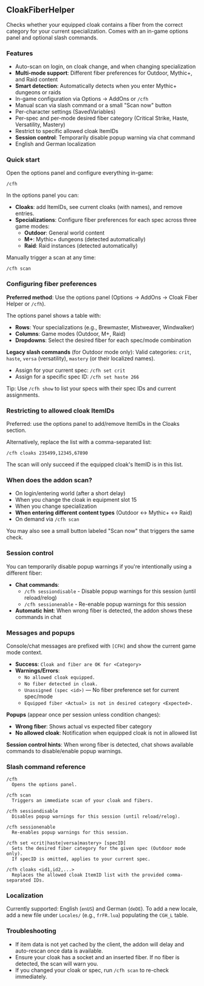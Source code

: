 ## CloakFiberHelper

Checks whether your equipped cloak contains a fiber from the correct category for your current specialization. Comes with an in-game options panel and optional slash commands.

### Features
- Auto-scan on login, on cloak change, and when changing specialization
- **Multi-mode support**: Different fiber preferences for Outdoor, Mythic+, and Raid content
- **Smart detection**: Automatically detects when you enter Mythic+ dungeons or raids
- In-game configuration via Options → AddOns or `/cfh`
- Manual scan via slash command or a small "Scan now" button
- Per-character settings (SavedVariables)
- Per-spec and per-mode desired fiber category (Critical Strike, Haste, Versatility, Mastery)
- Restrict to specific allowed cloak ItemIDs
- **Session control**: Temporarily disable popup warning via chat command
- English and German localization

### Quick start
Open the options panel and configure everything in-game:

```text
/cfh
```

In the options panel you can:
- **Cloaks**: add ItemIDs, see current cloaks (with names), and remove entries.
- **Specializations**: Configure fiber preferences for each spec across three game modes:
  - **Outdoor**: General world content
  - **M+**: Mythic+ dungeons (detected automatically)
  - **Raid**: Raid instances (detected automatically)

Manually trigger a scan at any time:

```text
/cfh scan
```

### Configuring fiber preferences
**Preferred method**: Use the options panel (Options → AddOns → Cloak Fiber Helper or `/cfh`).

The options panel shows a table with:
- **Rows**: Your specializations (e.g., Brewmaster, Mistweaver, Windwalker)
- **Columns**: Game modes (Outdoor, M+, Raid)
- **Dropdowns**: Select the desired fiber for each spec/mode combination

**Legacy slash commands** (for Outdoor mode only):
Valid categories: `crit`, `haste`, `versa` (versatility), `mastery` (or their localized names).

- Assign for your current spec: `/cfh set crit`
- Assign for a specific spec ID: `/cfh set haste 266`

Tip: Use `/cfh show` to list your specs with their spec IDs and current assignments.

### Restricting to allowed cloak ItemIDs
Preferred: use the options panel to add/remove ItemIDs in the Cloaks section.

Alternatively, replace the list with a comma-separated list:

```text
/cfh cloaks 235499,12345,67890
```

The scan will only succeed if the equipped cloak's ItemID is in this list.

### When does the addon scan?
- On login/entering world (after a short delay)
- When you change the cloak in equipment slot 15
- When you change specialization
- **When entering different content types** (Outdoor ↔ Mythic+ ↔ Raid)
- On demand via `/cfh scan`

You may also see a small button labeled "Scan now" that triggers the same check.

### Session control
You can temporarily disable popup warnings if you're intentionally using a different fiber:
- **Chat commands**:
  - `/cfh sessiondisable` - Disable popup warnings for this session (until reload/relog)
  - `/cfh sessionenable` - Re-enable popup warnings for this session
- **Automatic hint**: When wrong fiber is detected, the addon shows these commands in chat

### Messages and popups
Console/chat messages are prefixed with `[CFH]` and show the current game mode context.

- **Success**: `Cloak and fiber are OK for <Category>`
- **Warnings/Errors**:
  - `No allowed cloak equipped.`
  - `No fiber detected in cloak.`
  - `Unassigned (spec <id>)` — No fiber preference set for current spec/mode
  - `Equipped fiber <Actual> is not in desired category <Expected>.`

**Popups** (appear once per session unless condition changes):
- **Wrong fiber**: Shows actual vs expected fiber category
- **No allowed cloak**: Notification when equipped cloak is not in allowed list

**Session control hints**: When wrong fiber is detected, chat shows available commands to disable/enable popup warnings.

### Slash command reference
```text
/cfh
  Opens the options panel.

/cfh scan
  Triggers an immediate scan of your cloak and fibers.

/cfh sessiondisable
  Disables popup warnings for this session (until reload/relog).

/cfh sessionenable
  Re-enables popup warnings for this session.

/cfh set <crit|haste|versa|mastery> [specID]
  Sets the desired fiber category for the given spec (Outdoor mode only).
  If specID is omitted, applies to your current spec.

/cfh cloaks <id1,id2,...>
  Replaces the allowed cloak ItemID list with the provided comma-separated IDs.
```

### Localization
Currently supported: English (`enUS`) and German (`deDE`). To add a new locale, add a new file under `Locales/` (e.g., `frFR.lua`) populating the `CGH_L` table.

### Troubleshooting
- If item data is not yet cached by the client, the addon will delay and auto-rescan once data is available.
- Ensure your cloak has a socket and an inserted fiber. If no fiber is detected, the scan will warn you.
- If you changed your cloak or spec, run `/cfh scan` to re-check immediately.


